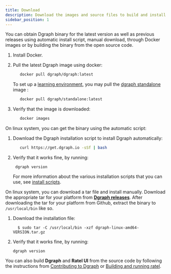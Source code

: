 ```yaml
---
title: Download
description: Download the images and source files to build and install for a production-ready Dgraph cluster
sidebar_position: 1
---
```


You can obtain Dgraph binary for the latest version as well as previous releases using automatic install script, manual download, through Docker images  or by building the binary from the open source code.


 
1. Install Docker.

1. Pull the latest Dgraph image using docker:
   ```sh
      docker pull dgraph/dgraph:latest
   ```
   To set up a [learning environment](/docs/deploy/installation), you may pull the [dgraph standalone](https://hub.docker.com/r/dgraph/standalone) image :

   ```sh
      docker pull dgraph/standalone:latest
   ```
1. Verify that the image is downloaded:

   ```sh
      docker images
    ```






On linux system, you can get the binary using the automatic script:
1. Download the Dgraph installation script to install Dgraph automatically:
   ```sh
      curl https://get.dgraph.io -sSf | bash
   ```   

1. Verify that it works fine, by running:
    ```
     dgraph version
    ```
   For more information about the various installation scripts that you can use, see [install scripts](https://github.com/dgraph-io/Install-Dgraph).   


On linux system, you can download a tar file and install manually.
Download the appropriate tar for your platform from **[Dgraph releases](https://github.com/dgraph-io/dgraph/releases)**. After downloading the tar for your platform from Github, extract the binary to `/usr/local/bin` like so.

1. Download the installation file:
    ```
      $ sudo tar -C /usr/local/bin -xzf dgraph-linux-amd64-VERSION.tar.gz
    ```
1. Verify that it works fine, by running:
     ```
     dgraph version
     ```     


You can also build **Dgraph** and **Ratel UI** from the source code by following the instructions from [Contributing to Dgraph](https://github.com/dgraph-io/dgraph/blob/master/CONTRIBUTING.md) or [Building and running ratel](https://github.com/dgraph-io/ratel/blob/master/INSTRUCTIONS.md).

